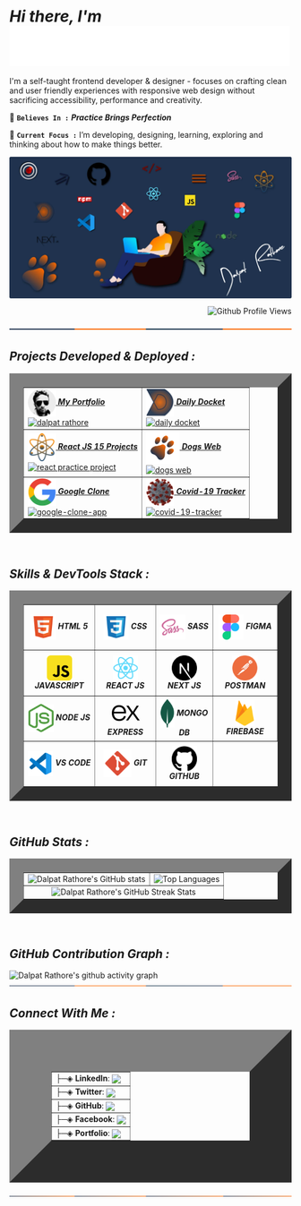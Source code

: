 <h1><i>Hi there,  I'm  <img align="center" alt="Dalpat Rathore" width="500" src="https://github.com/DalpatRathore/dalpatrathore/blob/main/assets/images/myname.gif"> </i> </h1>
<!-- <h1><i>Hi there,  I'm Dalpat Rathore</i></h1> -->

I'm a self-taught frontend developer & designer - focuses on crafting clean and user friendly experiences with responsive web design without sacrificing accessibility, performance and creativity.

📌 **`Believes In :`** <strong> *Practice Brings Perfection* </strong>

🎯 **`Current Focus :`** I’m developing, designing, learning, exploring and thinking about how to make things better.

<img align="center" alt="Programmer" src="https://github.com/DalpatRathore/dalpatrathore/blob/main/assets/images/heroImg.webp">
<p align="right"> <img src="https://komarev.com/ghpvc/?username=dalpatrathore&color=001d3d&style=plastic&label=Github+Profile+Views" alt="Github Profile Views" /> </p>
<img align="center" alt="line" src="https://github.com/DalpatRathore/dalpatrathore/blob/main/assets/images/line-1.svg">
<br>

<h2><i>Projects Developed & Deployed :</i></h2>

<table border="25">
  <tr>
    <td align='left'>
      <a href="https://dalpatrathoredev.web.app">
          <img align="center" alt="dalpat rathore" width="50" src="https://github.com/DalpatRathore/dalpatrathore/blob/main/assets/images/dalpatrathore.png" />
             <strong><i>My Portfolio</i></strong>
     </a>
      <br>
     <a href="https://dalpatrathoredev.web.app">
        <img align="center" width="350" alt="dalpat rathore" src="https://github-readme-stats.vercel.app/api/pin/?username=dalpatrathore&repo=dalpatrathore&bg_color=0,14213d,ca6702&title_color=afbecd&text_color=abcdef&border_radius=10" />   
    </a>
   </td>
      
   <td align='left'>
     <a href="https://dailydocket.web.app/">
        <img align="center" alt="daily docket" width="50" src="https://github.com/DalpatRathore/dalpatrathore/blob/main/assets/images/dailydocket.png" />
             <strong><i>Daily Docket</i></strong>
    </a>
          <br>
     <a href="https://github.com/dalpatrathore/daily-docket">
        <img align="center" width="350" alt="daily docket" src="https://github-readme-stats.vercel.app/api/pin/?username=dalpatrathore&repo=daily-docket&bg_color=0,001427,132a13,001427&title_color=afbdce&text_color=abcdef&border_radius=10" />   
    </a>
   </td>
  </tr>
 
  <tr>
   <td align='left'>
     <a href="https://react15proj.web.app">
         <img align="center" alt="react 15 projects" width="50" src="https://github.com/DalpatRathore/dalpatrathore/blob/main/assets/images/react15proj.png" />
               <strong><i>React JS 15 Projects</i></strong>
    </a>
        <br>
     <a href="https://github.com/dalpatrathore/react-15-proj...">
        <img align="center" width="350" alt="react practice project" src="https://github-readme-stats.vercel.app/api/pin/?username=dalpatrathore&repo=react-15-proj...&bg_color=0,001427,132a13,001427&title_color=afbdce&text_color=abcdef&border_radius=10" />   
    </a>
  </td>       

   <td align='left' >
     <a href="https://dogsdetails.web.app/">
       <img align="center" alt="dogs web" width="60" src="https://github.com/DalpatRathore/dalpatrathore/blob/main/assets/images/dogsweb.png" />
          <strong><i>Dogs Web</i></strong>
    </a>
        <br>
     <a href="https://github.com/dalpatrathore/dogs-web">
        <img align="center" width="350" alt="dogs web" src="https://github-readme-stats.vercel.app/api/pin/?username=dalpatrathore&repo=dogs-web&bg_color=0,001427,132a13,001427&title_color=afbdce&text_color=abcdef&border_radius=10" />   
    </a>
  </td>
 </tr>

 <tr>  
 <td align='left'>
       <a href="https://cloneapp111.web.app/">
        <img align="center"  alt="Google Clone" width="50" src="https://github.com/DalpatRathore/dalpatrathore/blob/main/assets/images/googleclone.png" />
                <strong><i>Google Clone</i></strong>
    </a>
        <br>
     <a href="https://github.com/dalpatrathore/google-clone-app">
        <img align="center" width="350" alt="google-clone-app" src="https://github-readme-stats.vercel.app/api/pin/?username=dalpatrathore&repo=google-clone-app&bg_color=0,001427,132a13,001427&title_color=afbdce&text_color=abcdef&border_radius=10" />   
    </a>
 </td>
    
 <td align='left' >
      <a href="https://covid19tracks.web.app/">
        <img align="center" alt="Covid-19 Tracker" width="50" src="https://github.com/DalpatRathore/dalpatrathore/blob/main/assets/images/covid19.png" />
        <strong><i>Covid-19 Tracker</i></strong>
      </a>
        <br>
     <a href="https://github.com/dalpatrathore/covid-19-tracker">
        <img align="center" width="350" alt="covid-19-tracker" src="https://github-readme-stats.vercel.app/api/pin/?username=dalpatrathore&repo=covid-19-tracker&bg_color=0,001427,132a13,001427&title_color=afbdce&text_color=abcdef&border_radius=10" />   
    </a>
    </td> 
 </tr>

</table>

<br>

<h2><i>Skills & DevTools Stack :</i></h2>

<table border="25">
<tr>
    <td align='center' width="200" height="75">
       <img align='center' alt="HTML 5" width="45px" src="https://github.com/DalpatRathore/dalpatrathore/blob/main/assets/icons/html-icon.svg" />
       <strong><i>HTML 5</i></strong>
    </td>
    <td align='center'width="200" height="75">
       <img align='center' alt="CSS 3" width="45px" src="https://github.com/DalpatRathore/dalpatrathore/blob/main/assets/icons/css-icon.svg" />
       <strong><i>CSS</i></strong>
    </td>
    <td align='center' width="200" height="75">
       <img align="center" alt="Sass" width="45px" src="https://github.com/DalpatRathore/dalpatrathore/blob/main/assets/icons/sass-icon.svg" />
       <strong><i>SASS</i></strong>
    </td>
    <td align='center' width="200" height="75">
       <img align="center" alt="Figma" width="45px" src="https://github.com/DalpatRathore/dalpatrathore/blob/main/assets/icons/figma-icon.svg" />
      <strong><i>FIGMA</i></strong>
    </td>
</tr>
<tr>
    
   <td align='center' width="200" height="75">
       <img align="center" alt="JavaScript" width="45px" src="https://github.com/DalpatRathore/dalpatrathore/blob/main/assets/icons/javascript-icon.svg" />
        <strong><i>JAVASCRIPT</i></strong>
    </td>

   <td align='center' width="200" height="75">
       <img align="center" alt="React JS" width="45px" src="https://github.com/DalpatRathore/dalpatrathore/blob/main/assets/icons/reactjs-icon.svg" />
       <strong><i>REACT JS</i></strong>
    </td>

   <td align='center' width="200" height="75">
       <img align="center" alt="Next JS" width="45px" src="https://github.com/DalpatRathore/dalpatrathore/blob/main/assets/icons/nextjs-icon.svg" />
               <strong><i>NEXT JS</i></strong>
    </td>

   <td align='center' width="200" height="75">
       <img align="center" alt="Postman" width="45px" src="https://github.com/DalpatRathore/dalpatrathore/blob/main/assets/icons/postman-icon.svg" />
               <strong><i>POSTMAN</i></strong>
    </td>

</tr>
<tr>
      <td align='center' width="200" height="75">
       <img align="center" alt="Node JS" width="45px" src="https://github.com/DalpatRathore/dalpatrathore/blob/main/assets/icons/nodejs-icon.svg" />
               <strong><i>NODE JS</i></strong>
    </td>
     <td align='center' width="200" height="75">
       <img align="center" alt="Express JS" width="65px" src="https://github.com/DalpatRathore/dalpatrathore/blob/main/assets/icons/express-icon.svg" />
              <strong><i>EXPRESS</i></strong>
    </td>     
     <td align='center' width="200" height="75">
       <img align="center" alt="Mongo DB" width="25px" src="https://github.com/DalpatRathore/dalpatrathore/blob/main/assets/icons/mongodb-icon.svg" />
               <strong><i>MONGO DB</i></strong>
    </td>   
    <td align='center' width="200" height="75">
       <img align="center" alt="Firebase" width="35px" src="https://github.com/DalpatRathore/dalpatrathore/blob/main/assets/icons/firebase-icon.svg" />
              <strong><i>FIREBASE</i></strong>
    </td>

</tr>
<tr>
     
   <td align='center' width="200" height="75">
       <img align="center" alt="Visual Studio Code" width="45px" src="https://github.com/DalpatRathore/dalpatrathore/blob/main/assets/icons/vscode-icon.svg" />
               <strong><i>VS CODE</i></strong>
    </td>

   <td align='center'width="200" height="75">
       <img align="center" alt="Git" width="50px" src="https://github.com/DalpatRathore/dalpatrathore/blob/main/assets/icons/git-icon.svg" />
               <strong><i>GIT</i></strong>
    </td>
    <td align='center' width="200" height="75">
       <img align="center" alt="GitHub" width="45px" src="https://github.com/DalpatRathore/dalpatrathore/blob/main/assets/icons/github-icon.svg" />
              <strong><i>GITHUB</i></strong>
    </td>
 </tr>
</table>
<br>

<h2><i>GitHub Stats :</i></h2>

<table border="25">
  <tr>
    <td valign="top"><img src="https://github-readme-stats.vercel.app/api?username=DalpatRathore&count_private=true&theme=algolia&show_icons=true&icon_color=FFA500&title_color=f4791f&bg_color=0,0F2027,03071e&text_color=FFF" alt ="Dalpat Rathore's GitHub stats"/></td>
    <td valign="top"><img src="https://github-readme-stats.vercel.app/api/top-langs/?username=DalpatRathore&layout=compact&langs_count=10" alt ="Top Languages"/></td>
  </tr>
   <tr>
    <td colspan="2" align="center"><img src="http://github-readme-streak-stats.herokuapp.com?user=dalpatrathore&hide_border=true&date_format=j%20M%5B%20Y%5D&stroke=03071E&sideNums=1E325C&dates=0B17EE" alt ="Dalpat Rathore's GitHub Streak Stats"/>  </td>
    
  </tr>
</table>
<br>


<h2><i>GitHub Contribution Graph :</i></h2>

![Dalpat Rathore's github activity graph](https://activity-graph.herokuapp.com/graph?username=DalpatRathore&theme=rogue&line=f4791f&point=461220)
<img align="center" alt="line" src="https://github.com/DalpatRathore/dalpatrathore/blob/main/assets/images/line-1.svg">

<h2><i>Connect With Me :</i></h2>

<table border="75">
<tr>
  <td>
    ├─◈ <strong>LinkedIn</strong>: <a href="https://linkedin.com/in/dalpatrathore"> <img align="center" src="https://img.shields.io/badge/dalpatrathore-0077B5?style=plastic&logo=linkedin&logoColor=white"></a>
  </td>
  
   </tr>
  <tr>
  <td>
     ├─◈ <strong>Twitter</strong>: <a href="https://twitter.com/ingenuity_brain"> <img align="center" src="https://img.shields.io/badge/@ingenuity_brain-1DA1F2?style=plastic&logo=twitter&logoColor=white"></a> 
    
  </td>
   </tr> <tr>
 <td>
   ├─◈ <strong>GitHub</strong>: <a href="https://github.com/dalpatrathore"> <img align="center" src="https://img.shields.io/badge/dalpatrathore-100000?style=plastic&logo=github&logoColor=white"></a>    
  </td>
   </tr> 
  <tr>
  <td>
      ├─◈ <strong>Facebook</strong>: <a href="https://facebook.com/dalpat.rathore"> <img align="center" src="https://img.shields.io/badge/dalpatrathore-1877F2?style=plastic&logo=facebook&logoColor=white"></a> 
  </td>
   </tr>
  <tr>
  <td>
      ├─◈ <strong>Portfolio</strong>: <a href="https://dalpatrathoredev.web.app/"> <img align="center" src="https://img.shields.io/badge/Dalpat Rathore-14213d?style=plastic&logo=About.me&logoColor=orange"></a> 
  </td>
   </tr>
</table>
<img align="center" alt="line" src="https://github.com/DalpatRathore/dalpatrathore/blob/main/assets/images/line-2.svg">